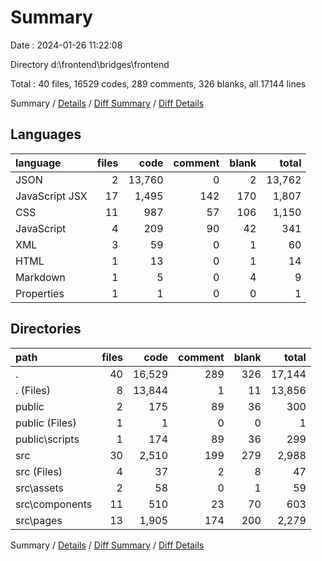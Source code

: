 # Summary

Date : 2024-01-26 11:22:08

Directory d:\\frontend\\bridges\\frontend

Total : 40 files,  16529 codes, 289 comments, 326 blanks, all 17144 lines

Summary / [Details](details.md) / [Diff Summary](diff.md) / [Diff Details](diff-details.md)

## Languages
| language | files | code | comment | blank | total |
| :--- | ---: | ---: | ---: | ---: | ---: |
| JSON | 2 | 13,760 | 0 | 2 | 13,762 |
| JavaScript JSX | 17 | 1,495 | 142 | 170 | 1,807 |
| CSS | 11 | 987 | 57 | 106 | 1,150 |
| JavaScript | 4 | 209 | 90 | 42 | 341 |
| XML | 3 | 59 | 0 | 1 | 60 |
| HTML | 1 | 13 | 0 | 1 | 14 |
| Markdown | 1 | 5 | 0 | 4 | 9 |
| Properties | 1 | 1 | 0 | 0 | 1 |

## Directories
| path | files | code | comment | blank | total |
| :--- | ---: | ---: | ---: | ---: | ---: |
| . | 40 | 16,529 | 289 | 326 | 17,144 |
| . (Files) | 8 | 13,844 | 1 | 11 | 13,856 |
| public | 2 | 175 | 89 | 36 | 300 |
| public (Files) | 1 | 1 | 0 | 0 | 1 |
| public\\scripts | 1 | 174 | 89 | 36 | 299 |
| src | 30 | 2,510 | 199 | 279 | 2,988 |
| src (Files) | 4 | 37 | 2 | 8 | 47 |
| src\\assets | 2 | 58 | 0 | 1 | 59 |
| src\\components | 11 | 510 | 23 | 70 | 603 |
| src\\pages | 13 | 1,905 | 174 | 200 | 2,279 |

Summary / [Details](details.md) / [Diff Summary](diff.md) / [Diff Details](diff-details.md)